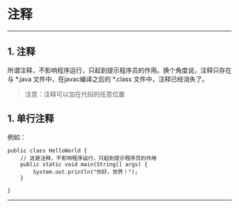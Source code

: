 # 注释

***
## 1. 注释
所谓注释，不影响程序运行，只起到提示程序员的作用。换个角度说，注释只存在与 \*.java 文件中，在javac编译之后的 \*.class 文件中，注释已经消失了。

> 注意：注释可以加在代码的任意位置

## 1. 单行注释
例如：

```
public class HelloWorld {
    // 这是注释，不影响程序运行，只起到提示程序员的作用
    public static void main(String[] args) {
        System.out.println("你好，世界！"); 
    }

}
```

***